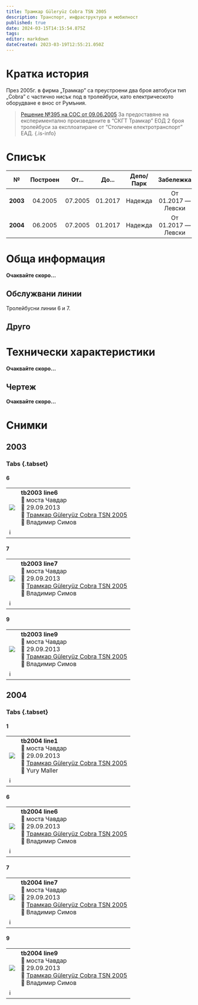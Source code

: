 ```yaml
---
title: Трамкар Güleryüz Cobra TSN 2005
description: Транспорт, инфраструктура и мобилност
published: true
date: 2024-03-15T14:15:54.875Z
tags: 
editor: markdown
dateCreated: 2023-03-19T12:55:21.050Z
---
```


# Кратка история

През 2005г. в фирма „Трамкар” са преустроени два броя автобуси тип „Cobra” с частично нисък под в тролейбуси, като електрическото оборудване е внос от Румъния.


> [Решение №395 на СОС от 09.06.2005](/bg/politics/sofia-council-decisions#%D1%80%D0%B5%D1%88%D0%B5%D0%BD%D0%B8%D0%B5-no395-%D0%BD%D0%B0-%D1%81%D0%BE%D1%81-%D0%BE%D1%82-09062005) За предоставяне на експериментално произведените в “СКГТ Трамкар” ЕОД 2 броя тролейбуси за експлоатиране от “Столичен електротранспорт” ЕАД.
{.is-info}



# Списък

|     №    | Построен |  От...  |  До...  | Депо/Парк |      Забележка     |
|:--------:|:--------:|:-------:|:-------:|:---------:|:------------------:|
| **2003** |  04.2005 | 07.2005 | 01.2017 |  Надежда  | От 01.2017 — Левски |
| **2004** |  06.2005 | 07.2005 | 01.2017 |  Надежда  | От 01.2017 — Левски |





# Обща информация

**Oчаквайте скоро…**

## Обслужвани линии

Тролейбусни линии 6 и 7. 

## Друго

# Технически характеристики

**Oчаквайте скоро…**

## Чертеж

**Oчаквайте скоро…**

# Снимки


## 2003
  
### Tabs {.tabset}

#### 6

<!--следващ пост--> 
<div class="table-responsive"><table style="width:100%"><tr>
<td><img src="http://46.10.181.183:1518/trinmo/gallery/vladimir-simov/tb/cobra/tb2003%20line6%2030.4.2015.jpg"></td>
<td><b>tb2003 line6</b><br>📌 моста Чавдар <br>📆 29.09.2013 <br>🚎 <a href="/bg/public-transport/fleet-list/2005-Tramkar-Guleryuz-Cobra-TSN-2005">Трамкар Güleryüz Cobra TSN 2005 </a> <br>📸 Владимир Симов</td></tr>
  <td colspan=2 >ℹ️ </td></table></div>
  

  
#### 7
<!--следващ пост--> 
<div class="table-responsive"><table style="width:100%"><tr>
<td><img src="http://46.10.181.183:1518/trinmo/gallery/vladimir-simov/tb/cobra/tb2003%20line7%2017.11.2016.jpg"></td>
<td><b>tb2003 line7</b><br>📌 моста Чавдар <br>📆 29.09.2013 <br>🚎 <a href="/bg/public-transport/fleet-list/2005-Tramkar-Guleryuz-Cobra-TSN-2005">Трамкар Güleryüz Cobra TSN 2005 </a> <br>📸 Владимир Симов</td></tr>
  <td colspan=2 >ℹ️ </td></table></div>
  

 
#### 9 
<!--следващ пост--> 
<div class="table-responsive"><table style="width:100%"><tr>
<td><img src="http://46.10.181.183:1518/trinmo/gallery/vladimir-simov/tb/cobra/tb2003%20line9%2029.3.2013.jpg"></td>
<td><b>tb2003 line9</b><br>📌 моста Чавдар <br>📆 29.09.2013 <br>🚎 <a href="/bg/public-transport/fleet-list/2005-Tramkar-Guleryuz-Cobra-TSN-2005">Трамкар Güleryüz Cobra TSN 2005 </a> <br>📸 Владимир Симов</td></tr>
  <td colspan=2 >ℹ️ </td></table></div>
  

## 2004
  
### Tabs {.tabset}

#### 1
 
<!--следващ пост--> 
<div class="table-responsive"><table style="width:100%"><tr>
<td><img src="https://transphoto.org/photo/05/02/01/502018.jpg"></td>
<td><b>tb2004 line1</b><br>📌 моста Чавдар <br>📆 29.09.2013 <br>🚎 <a href="/bg/public-transport/fleet-list/2005-Tramkar-Guleryuz-Cobra-TSN-2005">Трамкар Güleryüz Cobra TSN 2005 </a> <br>📸 Yury Maller</td></tr>
  <td colspan=2 >ℹ️ </td></table></div>
  
#### 6
 
<!--следващ пост--> 
<div class="table-responsive"><table style="width:100%"><tr>
<td><img src="http://46.10.181.183:1518/trinmo/gallery/vladimir-simov/tb/cobra/tb2004%20line6%201.12.2015_1.jpg"></td>
<td><b>tb2004 line6</b><br>📌 моста Чавдар <br>📆 29.09.2013 <br>🚎 <a href="/bg/public-transport/fleet-list/2005-Tramkar-Guleryuz-Cobra-TSN-2005">Трамкар Güleryüz Cobra TSN 2005 </a> <br>📸 Владимир Симов</td></tr>
  <td colspan=2 >ℹ️ </td></table></div>
  


#### 7
<!--следващ пост--> 
<div class="table-responsive"><table style="width:100%"><tr>
<td><img src="http://46.10.181.183:1518/trinmo/gallery/vladimir-simov/tb/cobra/tb2004%20line7%2012.8.2013.jpg"></td>
<td><b>tb2004 line7</b><br>📌 моста Чавдар <br>📆 29.09.2013 <br>🚎 <a href="/bg/public-transport/fleet-list/2005-Tramkar-Guleryuz-Cobra-TSN-2005">Трамкар Güleryüz Cobra TSN 2005 </a> <br>📸 Владимир Симов</td></tr>
  <td colspan=2 >ℹ️ </td></table></div>
  


#### 9
<!--следващ пост--> 
<div class="table-responsive"><table style="width:100%"><tr>
<td><img src="http://46.10.181.183:1518/trinmo/gallery/vladimir-simov/tb/cobra/tb2004%20line9%2018.10.2013_2.jpg"></td>
<td><b>tb2004 line9</b><br>📌 моста Чавдар <br>📆 29.09.2013 <br>🚎 <a href="/bg/public-transport/fleet-list/2005-Tramkar-Guleryuz-Cobra-TSN-2005">Трамкар Güleryüz Cobra TSN 2005 </a> <br>📸 Владимир Симов</td></tr>
  <td colspan=2 >ℹ️ </td></table></div>
  
